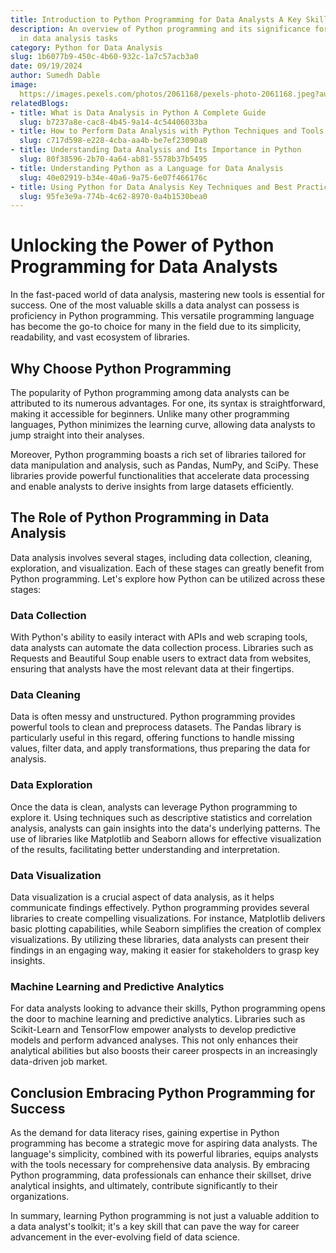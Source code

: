 ```yaml
---
title: Introduction to Python Programming for Data Analysts A Key Skill
description: An overview of Python programming and its significance for data analysts
  in data analysis tasks
category: Python for Data Analysis
slug: 1b6077b9-450c-4b60-932c-1a7c57acb3a0
date: 09/19/2024
author: Sumedh Dable
image: 
  https://images.pexels.com/photos/2061168/pexels-photo-2061168.jpeg?auto=compress&cs=tinysrgb&w=600
relatedBlogs:
- title: What is Data Analysis in Python A Complete Guide
  slug: b7237a8e-cac8-4b45-9a14-4c54406033ba
- title: How to Perform Data Analysis with Python Techniques and Tools
  slug: c717d598-e228-4cba-aa4b-be7ef23090a8
- title: Understanding Data Analysis and Its Importance in Python
  slug: 80f38596-2b70-4a64-ab81-5578b37b5495
- title: Understanding Python as a Language for Data Analysis
  slug: 40e02919-b34e-40a6-9a75-6e07f466176c
- title: Using Python for Data Analysis Key Techniques and Best Practices
  slug: 95fe3e9a-774b-4c62-8970-0a4b1530bea0
---
```


# Unlocking the Power of Python Programming for Data Analysts

In the fast-paced world of data analysis, mastering new tools is essential for success. One of the most valuable skills a data analyst can possess is proficiency in Python programming. This versatile programming language has become the go-to choice for many in the field due to its simplicity, readability, and vast ecosystem of libraries.

## Why Choose Python Programming

The popularity of Python programming among data analysts can be attributed to its numerous advantages. For one, its syntax is straightforward, making it accessible for beginners. Unlike many other programming languages, Python minimizes the learning curve, allowing data analysts to jump straight into their analyses.

Moreover, Python programming boasts a rich set of libraries tailored for data manipulation and analysis, such as Pandas, NumPy, and SciPy. These libraries provide powerful functionalities that accelerate data processing and enable analysts to derive insights from large datasets efficiently.

## The Role of Python Programming in Data Analysis

Data analysis involves several stages, including data collection, cleaning, exploration, and visualization. Each of these stages can greatly benefit from Python programming. Let's explore how Python can be utilized across these stages:

### Data Collection

With Python's ability to easily interact with APIs and web scraping tools, data analysts can automate the data collection process. Libraries such as Requests and Beautiful Soup enable users to extract data from websites, ensuring that analysts have the most relevant data at their fingertips.

### Data Cleaning

Data is often messy and unstructured. Python programming provides powerful tools to clean and preprocess datasets. The Pandas library is particularly useful in this regard, offering functions to handle missing values, filter data, and apply transformations, thus preparing the data for analysis.

### Data Exploration

Once the data is clean, analysts can leverage Python programming to explore it. Using techniques such as descriptive statistics and correlation analysis, analysts can gain insights into the data's underlying patterns. The use of libraries like Matplotlib and Seaborn allows for effective visualization of the results, facilitating better understanding and interpretation.

### Data Visualization

Data visualization is a crucial aspect of data analysis, as it helps communicate findings effectively. Python programming provides several libraries to create compelling visualizations. For instance, Matplotlib delivers basic plotting capabilities, while Seaborn simplifies the creation of complex visualizations. By utilizing these libraries, data analysts can present their findings in an engaging way, making it easier for stakeholders to grasp key insights.

### Machine Learning and Predictive Analytics

For data analysts looking to advance their skills, Python programming opens the door to machine learning and predictive analytics. Libraries such as Scikit-Learn and TensorFlow empower analysts to develop predictive models and perform advanced analyses. This not only enhances their analytical abilities but also boosts their career prospects in an increasingly data-driven job market.

## Conclusion Embracing Python Programming for Success

As the demand for data literacy rises, gaining expertise in Python programming has become a strategic move for aspiring data analysts. The language's simplicity, combined with its powerful libraries, equips analysts with the tools necessary for comprehensive data analysis. By embracing Python programming, data professionals can enhance their skillset, drive analytical insights, and ultimately, contribute significantly to their organizations.

In summary, learning Python programming is not just a valuable addition to a data analyst's toolkit; it's a key skill that can pave the way for career advancement in the ever-evolving field of data science.